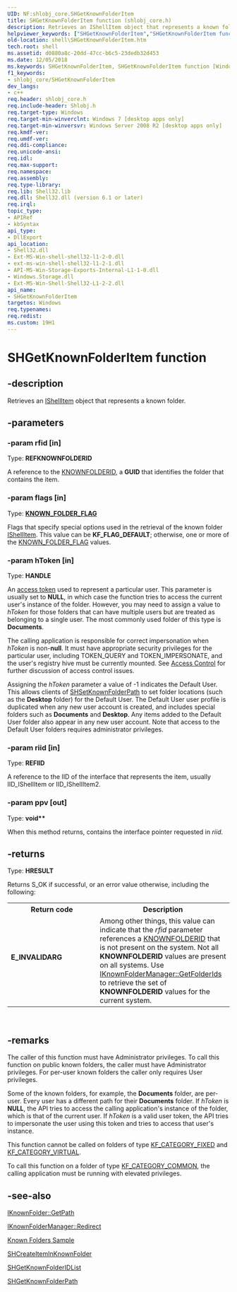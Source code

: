 ```yaml
---
UID: NF:shlobj_core.SHGetKnownFolderItem
title: SHGetKnownFolderItem function (shlobj_core.h)
description: Retrieves an IShellItem object that represents a known folder.helpviewer_keywords: ["SHGetKnownFolderItem","SHGetKnownFolderItem function [Windows Shell]","_shell_SHGetKnownFolderItem","shell.SHGetKnownFolderItem","shlobj_core/SHGetKnownFolderItem"]
old-location: shell\SHGetKnownFolderItem.htm
tech.root: shell
ms.assetid: d0880a8c-20dd-47cc-b6c5-23dedb32d453
ms.date: 12/05/2018
ms.keywords: SHGetKnownFolderItem, SHGetKnownFolderItem function [Windows Shell], _shell_SHGetKnownFolderItem, shell.SHGetKnownFolderItem, shlobj_core/SHGetKnownFolderItem
f1_keywords:
- shlobj_core/SHGetKnownFolderItem
dev_langs:
- c++
req.header: shlobj_core.h
req.include-header: Shlobj.h
req.target-type: Windows
req.target-min-winverclnt: Windows 7 [desktop apps only]
req.target-min-winversvr: Windows Server 2008 R2 [desktop apps only]
req.kmdf-ver: 
req.umdf-ver: 
req.ddi-compliance: 
req.unicode-ansi: 
req.idl: 
req.max-support: 
req.namespace: 
req.assembly: 
req.type-library: 
req.lib: Shell32.lib
req.dll: Shell32.dll (version 6.1 or later)
req.irql: 
topic_type:
- APIRef
- kbSyntax
api_type:
- DllExport
api_location:
- Shell32.dll
- Ext-MS-Win-shell-shell32-l1-2-0.dll
- ext-ms-win-shell-shell32-l1-2-1.dll
- API-MS-Win-Storage-Exports-Internal-L1-1-0.dll
- Windows.Storage.dll
- Ext-MS-Win-Shell-Shell32-L1-2-2.dll
api_name:
- SHGetKnownFolderItem
targetos: Windows
req.typenames: 
req.redist: 
ms.custom: 19H1
---
```


# SHGetKnownFolderItem function


## -description


Retrieves an <a href="https://docs.microsoft.com/windows/desktop/api/shobjidl_core/nn-shobjidl_core-ishellitem">IShellItem</a> object that represents a known folder.


## -parameters




### -param rfid [in]

Type: <b>REFKNOWNFOLDERID</b>

A reference to the <a href="https://docs.microsoft.com/windows/desktop/shell/knownfolderid">KNOWNFOLDERID</a>, a <b>GUID</b> that identifies the folder that contains the item.


### -param flags [in]

Type: <b><a href="https://docs.microsoft.com/windows/desktop/api/shlobj_core/ne-shlobj_core-known_folder_flag">KNOWN_FOLDER_FLAG</a></b>

Flags that specify special options used in the retrieval of the known folder <a href="https://docs.microsoft.com/windows/desktop/api/shobjidl_core/nn-shobjidl_core-ishellitem">IShellItem</a>. This value can be <b>KF_FLAG_DEFAULT</b>; otherwise, one or more of the <a href="https://docs.microsoft.com/windows/desktop/api/shlobj_core/ne-shlobj_core-known_folder_flag">KNOWN_FOLDER_FLAG</a> values.


### -param hToken [in]

Type: <b>HANDLE</b>

An <a href="https://docs.microsoft.com/windows/desktop/SecAuthZ/access-tokens">access token</a> used to represent a particular user. This parameter is usually set to <b>NULL</b>, in which case the function tries to access the current user's instance of the folder. However, you may need to assign a value to <i>hToken</i> for those folders that can have multiple users but are treated as belonging to a single user. The most commonly used folder of this type is <b>Documents</b>.



The calling application is responsible for correct impersonation when <i>hToken</i> is non-<b>null</b>. It must have appropriate security privileges for the particular user, including TOKEN_QUERY and TOKEN_IMPERSONATE, and the user's registry hive must be currently mounted. See <a href="https://docs.microsoft.com/windows/desktop/SecAuthZ/access-control">Access Control</a> for further discussion of access control issues.

Assigning the <i>hToken</i> parameter a value of -1 indicates the Default User. This allows clients of <a href="https://docs.microsoft.com/windows/desktop/api/shlobj_core/nf-shlobj_core-shsetknownfolderpath">SHSetKnownFolderPath</a> to set folder locations (such as the <b>Desktop</b> folder) for the Default User. The Default User user profile is duplicated when any new user account is created, and includes special folders such as <b>Documents</b> and <b>Desktop</b>. Any items added to the Default User folder also appear in any new user account. Note that access to the Default User folders requires administrator privileges.


### -param riid [in]

Type: <b>REFIID</b>

A reference to the IID of the interface that represents the item, usually IID_IShellItem or IID_IShellItem2.


### -param ppv [out]

Type: <b>void**</b>

When this method returns, contains the interface pointer requested in <i>riid</i>.


## -returns



Type: <b>HRESULT</b>

Returns S_OK if successful, or an error value otherwise, including the following:

<table>
<tr>
<th>Return code</th>
<th>Description</th>
</tr>
<tr>
<td width="40%">
<dl>
<dt><b>E_INVALIDARG</b></dt>
</dl>
</td>
<td width="60%">
Among other things, this value can indicate that the <i>rfid</i> parameter references a <a href="https://docs.microsoft.com/windows/desktop/shell/knownfolderid">KNOWNFOLDERID</a> that is not present on the system. Not all <b>KNOWNFOLDERID</b> values are present on all systems. Use <a href="https://docs.microsoft.com/windows/desktop/api/shobjidl_core/nf-shobjidl_core-iknownfoldermanager-getfolderids">IKnownFolderManager::GetFolderIds</a> to retrieve the set of <b>KNOWNFOLDERID</b> values for the current system.

</td>
</tr>
</table>
 




## -remarks



The caller of this function must have Administrator privileges. To call this function on public known folders, the caller must have Administrator privileges. For per-user known folders the caller only requires User privileges.

Some of the known folders, for example, the <b>Documents</b> folder, are per-user. Every user has a different path for their <b>Documents</b> folder. If <i>hToken</i> is <b>NULL</b>, the API tries to access the calling application's instance of the folder, which is that of the current user. If <i>hToken</i> is a valid user token, the API tries to impersonate the user using this token and tries to access that user's instance.

This function cannot be called on folders of type <a href="https://docs.microsoft.com/windows/desktop/api/shobjidl_core/ne-shobjidl_core-kf_category">KF_CATEGORY_FIXED</a> and <a href="https://docs.microsoft.com/windows/desktop/api/shobjidl_core/ne-shobjidl_core-kf_category">KF_CATEGORY_VIRTUAL</a>.

To call this function on a folder of type <a href="https://docs.microsoft.com/windows/desktop/api/shobjidl_core/ne-shobjidl_core-kf_category">KF_CATEGORY_COMMON</a>, the calling application must be running with elevated privileges.




## -see-also




<a href="https://docs.microsoft.com/windows/desktop/api/shobjidl_core/nf-shobjidl_core-iknownfolder-getpath">IKnownFolder::GetPath</a>



<a href="https://docs.microsoft.com/windows/desktop/api/shobjidl_core/nf-shobjidl_core-iknownfoldermanager-redirect">IKnownFolderManager::Redirect</a>



<a href="https://docs.microsoft.com/previous-versions/windows/desktop/legacy/dd940364(v=vs.85)">Known Folders Sample</a>



<a href="https://docs.microsoft.com/windows/desktop/api/shobjidl_core/nf-shobjidl_core-shcreateiteminknownfolder">SHCreateItemInKnownFolder</a>



<a href="https://docs.microsoft.com/windows/desktop/api/shlobj_core/nf-shlobj_core-shgetknownfolderidlist">SHGetKnownFolderIDList</a>



<a href="https://docs.microsoft.com/windows/desktop/api/shlobj_core/nf-shlobj_core-shgetknownfolderpath">SHGetKnownFolderPath</a>
 

 

